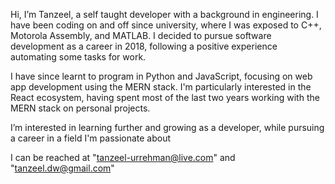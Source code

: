 Hi, I’m Tanzeel, a self taught developer with a background in engineering. I have been coding on and off since university, where I was exposed to C++, Motorola Assembly, and MATLAB. I decided to pursue software development as a career in 2018, following a positive experience automating some tasks for work.

I have since learnt to program in Python and JavaScript, focusing on web app development using the MERN stack. I'm particularly interested in the React ecosystem, having spent most of the last two years working with the MERN stack on personal projects.

I’m interested in learning further and growing as a developer, while pursuing a career in a field I'm passionate about

I can be reached at "tanzeel-urrehman@live.com" and "tanzeel.dw@gmail.com"

<!---
dw44/dw44 is a ✨ special ✨ repository because its `README.md` (this file) appears on your GitHub profile.
You can click the Preview link to take a look at your changes.
--->
